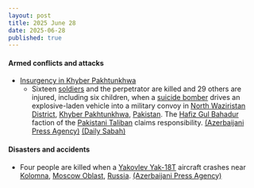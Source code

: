 ```yaml
---
layout: post
title: 2025 June 28
date: 2025-06-28
published: true
---
```



#### Armed conflicts and attacks

* [Insurgency in Khyber Pakhtunkhwa](https://en.wikipedia.org/wiki/Insurgency_in_Khyber_Pakhtunkhwa "Insurgency in Khyber Pakhtunkhwa")
  * Sixteen [soldiers](https://en.wikipedia.org/wiki/Pakistan_Armed_Forces "Pakistan Armed Forces") and the perpetrator are killed and 29 others are injured, including six children, when a [suicide bomber](https://en.wikipedia.org/wiki/Suicide_bomber "Suicide bomber") drives an explosive-laden vehicle into a military convoy in [North Waziristan District](https://en.wikipedia.org/wiki/North_Waziristan_District "North Waziristan District"), [Khyber Pakhtunkhwa](https://en.wikipedia.org/wiki/Khyber_Pakhtunkhwa "Khyber Pakhtunkhwa"), [Pakistan](https://en.wikipedia.org/wiki/Pakistan "Pakistan"). The [Hafiz Gul Bahadur](https://en.wikipedia.org/wiki/Hafiz_Gul_Bahadur "Hafiz Gul Bahadur") faction of the [Pakistani Taliban](https://en.wikipedia.org/wiki/Pakistani_Taliban "Pakistani Taliban") claims responsibility. [(Azerbaijani Press Agency)](https://en.apa.az/asia/suicide-bomber-kills-16-in-pakistan-updated-471610) [(Daily Sabah)](https://www.dailysabah.com/world/asia-pacific/suicide-attack-kills-16-soldiers-in-northwest-pakistan)

#### Disasters and accidents

* Four people are killed when a [Yakovlev Yak-18T](https://en.wikipedia.org/wiki/Yakovlev_Yak-18T "Yakovlev Yak-18T") aircraft crashes near [Kolomna](https://en.wikipedia.org/wiki/Kolomna "Kolomna"), [Moscow Oblast](https://en.wikipedia.org/wiki/Moscow_Oblast "Moscow Oblast"), [Russia](https://en.wikipedia.org/wiki/Russia "Russia"). [(Azerbaijani Press Agency)](https://en.apa.az/cis-countries/4-killed-in-plane-crash-near-moscow-471619)
